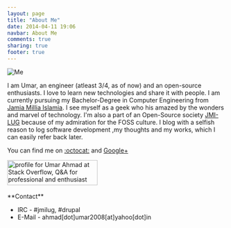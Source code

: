 ```yaml
---
layout: page
title: "About Me"
date: 2014-04-11 19:06
navbar: About Me
comments: true
sharing: true
footer: true
---
```


![Me](http://www.gravatar.com/avatar/4e1fea590dae0abb4fcb5a256e7b8a2f.png "Umar Ahmad")

<span>I am Umar, an engineer (atleast <span id="grad">3</span>/4, as of now) and an open-source enthusiasts. I love to learn new technologies and share it with people. I am currently pursuing my Bachelor-Degree in Computer Engineering from [Jamia Millia Islamia](http://www.jmi.ac.in).
I see myself as a geek who his amazed by the wonders and marvel of technology.
I'm also a part of an Open-Source society [JMI-LUG](http://www.jmilug.org) because of my admiration for the FOSS culture.
I blog with a selfish reason to log software development ,my thoughts and my works, which I can easily refer back later.</span>

You can find me on [:octocat:](https://www.github.com/gleek) and <a href="https://profiles.google.com/103949851787406544998?rel=author" rel="author">Google+</a>

<a href="http://stackoverflow.com/users/2558897/umar-ahmad">
<img title="profile for Umar Ahmad at Stack Overflow, Q&amp;A for professional and enthusiast programmers" src="http://stackoverflow.com/users/flair/2558897.png" alt="profile for Umar Ahmad at Stack Overflow, Q&amp;A for professional and enthusiast programmers" width="208" height="58" />
</a><br><br>
**Contact**

- IRC - #jmilug, #drupal
- E-Mail - ahmad[dot]umar2008[at]yahoo[dot]in

<script type="text/javascript">
var curTime = Date.now()/1000;
var endTime = 1436914800;
var startTime = 1310684400;
var per = (curTime-startTime)/(endTime-startTime)*4
per = per.toFixed(2);
document.getElementById("grad").innerHTML=per;
</script>

